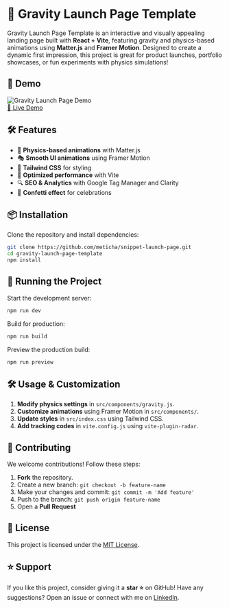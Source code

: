 # 🚀 Gravity Launch Page Template

Gravity Launch Page Template is an interactive and visually appealing landing page built with **React + Vite**, featuring gravity and physics-based animations using **Matter.js** and **Framer Motion**. Designed to create a dynamic first impression, this project is great for product launches, portfolio showcases, or fun experiments with physics simulations!

## 🎥 Demo

![Gravity Launch Page Demo](demo.gif)  
[🔗 Live Demo](https://iscomposesnippetslaunchedyet.meticha.com)

## 🛠 Features

- 🌌 **Physics-based animations** with Matter.js
- 🎭 **Smooth UI animations** using Framer Motion
- 🎨 **Tailwind CSS** for styling
- 🎯 **Optimized performance** with Vite
- 🔍 **SEO & Analytics** with Google Tag Manager and Clarity
- 🎉 **Confetti effect** for celebrations

## 📦 Installation

Clone the repository and install dependencies:

```sh
git clone https://github.com/meticha/snippet-launch-page.git
cd gravity-launch-page-template
npm install
```

## 🚀 Running the Project

Start the development server:

```sh
npm run dev
```

Build for production:

```sh
npm run build
```

Preview the production build:

```sh
npm run preview
```

## 🛠 Usage & Customization

1. **Modify physics settings** in `src/components/gravity.js`.
2. **Customize animations** using Framer Motion in `src/components/`.
3. **Update styles** in `src/index.css` using Tailwind CSS.
4. **Add tracking codes** in `vite.config.js` using `vite-plugin-radar`.

## 🤝 Contributing

We welcome contributions! Follow these steps:

1. **Fork** the repository.
2. Create a new branch: `git checkout -b feature-name`
3. Make your changes and commit: `git commit -m 'Add feature'`
4. Push to the branch: `git push origin feature-name`
5. Open a **Pull Request**

## 📜 License

This project is licensed under the [MIT License](LICENSE).

## ⭐ Support

If you like this project, consider giving it a **star ⭐** on GitHub! Have any suggestions? Open an issue or connect with me on [LinkedIn](https://linkedin.com/in/darshitdudhaiya).

